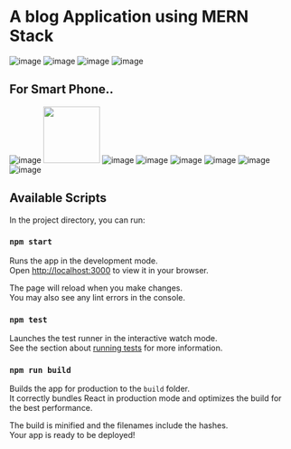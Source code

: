 # A blog Application using MERN Stack


![image](https://user-images.githubusercontent.com/82703663/186967598-48019f8a-3283-4c7d-8f27-572064c3af9d.png)
![image](https://user-images.githubusercontent.com/82703663/186969976-49393b81-d248-42c7-94d0-4db0f513620f.png)
![image](https://user-images.githubusercontent.com/82703663/186970011-4324ed4e-dd95-41bc-b0ea-9a665fd9e796.png)
![image](https://user-images.githubusercontent.com/82703663/186970022-1e12b25e-04e5-4f9c-9d1e-87640801ede0.png)


## For Smart Phone..
![image](https://user-images.githubusercontent.com/82703663/186970184-8b243b82-e9c1-4245-a3c1-ed53b0858615.png)
<img src="[https://your-image-url.type](https://user-images.githubusercontent.com/82703663/186970184-8b243b82-e9c1-4245-a3c1-ed53b0858615.png)" width="100" height="100">
![image](https://user-images.githubusercontent.com/82703663/186970212-7435e62d-efb3-49fe-a331-28308455bf77.png)
![image](https://user-images.githubusercontent.com/82703663/186970252-566bc49e-8fe7-4b0e-a13c-2fcd26593dfb.png)
![image](https://user-images.githubusercontent.com/82703663/186970303-07fa160f-a3b5-4aa4-b0d4-ee88d2b8862e.png)
![image](https://user-images.githubusercontent.com/82703663/186970342-c883b6ca-fb77-4e64-990f-2243ca2c8e63.png)
![image](https://user-images.githubusercontent.com/82703663/186970373-c280022c-7f06-431a-9def-e564254b5455.png)
![image](https://user-images.githubusercontent.com/82703663/186970405-5a99faff-a1e2-4866-a8b1-e32cfe82aa56.png)








## Available Scripts

In the project directory, you can run:

### `npm start`

Runs the app in the development mode.\
Open [http://localhost:3000](http://localhost:3000) to view it in your browser.

The page will reload when you make changes.\
You may also see any lint errors in the console.

### `npm test`

Launches the test runner in the interactive watch mode.\
See the section about [running tests](https://facebook.github.io/create-react-app/docs/running-tests) for more information.

### `npm run build`

Builds the app for production to the `build` folder.\
It correctly bundles React in production mode and optimizes the build for the best performance.

The build is minified and the filenames include the hashes.\
Your app is ready to be deployed!


